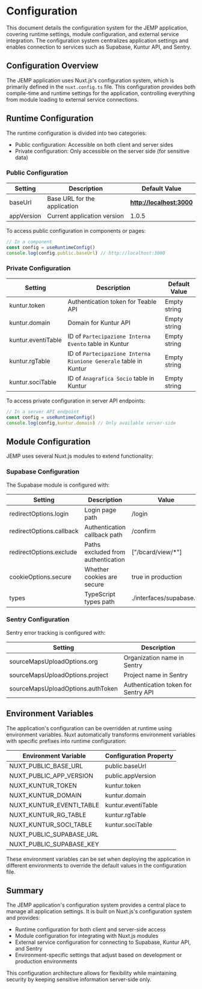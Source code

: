 # Configuration

This document details the configuration system for the JEMP application, covering runtime settings, module configuration, and external service integration. The configuration system centralizes application settings and enables connection to services such as Supabase, Kuntur API, and Sentry.

## Configuration Overview

The JEMP application uses Nuxt.js's configuration system, which is primarily defined in the `nuxt.config.ts` file. This configuration provides both compile-time and runtime settings for the application, controlling everything from module loading to external service connections.

## Runtime Configuration

The runtime configuration is divided into two categories:

- Public configuration: Accessible on both client and server sides
- Private configuration: Only accessible on the server side (for sensitive data)

### Public Configuration

| **Setting** | **Description** | **Default Value** |
| --- | --- | --- |
| baseUrl | Base URL for the application | [**http://localhost:3000**](http://localhost:3000/) |
| appVersion | Current application version | 1.0.5 |

To access public configuration in components or pages:

```javascript
// In a component
const config = useRuntimeConfig()
console.log(config.public.baseUrl) // http://localhost:3000
```

### Private Configuration

| **Setting** | **Description** | **Default Value** |
| --- | --- | --- |
| kuntur.token | Authentication token for Teable API | Empty string |
| kuntur.domain | Domain for Kuntur API | Empty string |
| kuntur.eventiTable | ID of `Partecipazione Interna Evento` table in Kuntur | Empty string |
| kuntur.rgTable | ID of `Partecipazione Interna Riunione Generale` table in Kuntur | Empty string |
| kuntur.sociTable | ID of `Anagrafica Socio` table in Kuntur | Empty string |

To access private configuration in server API endpoints:

```javascript
// In a server API endpoint
const config = useRuntimeConfig()
console.log(config.kuntur.domain) // Only available server-side
```

## Module Configuration

JEMP uses several Nuxt.js modules to extend functionality:

### Supabase Configuration

The Supabase module is configured with:

| **Setting** | **Description** | **Value** |
| --- | --- | --- |
| redirectOptions.login | Login page path | /login |
| redirectOptions.callback | Authentication callback path | /confirm |
| redirectOptions.exclude | Paths excluded from authentication | ["/bcard/view/*"] |
| cookieOptions.secure | Whether cookies are secure | true in production |
| types | TypeScript types path | ./interfaces/supabase.ts |

### Sentry Configuration

Sentry error tracking is configured with:

| **Setting** | **Description** |
| --- | --- |
| sourceMapsUploadOptions.org | Organization name in Sentry |
| sourceMapsUploadOptions.project | Project name in Sentry |
| sourceMapsUploadOptions.authToken | Authentication token for Sentry API |

## Environment Variables

The application's configuration can be overridden at runtime using environment variables. Nuxt automatically transforms environment variables with specific prefixes into runtime configuration:

| **Environment Variable** | **Configuration Property** |
| --- | --- |
| NUXT_PUBLIC_BASE_URL | public.baseUrl |
| NUXT_PUBLIC_APP_VERSION | public.appVersion |
| NUXT_KUNTUR_TOKEN | kuntur.token |
| NUXT_KUNTUR_DOMAIN | kuntur.domain |
| NUXT_KUNTUR_EVENTI_TABLE | kuntur.eventiTable |
| NUXT_KUNTUR_RG_TABLE | kuntur.rgTable |
| NUXT_KUNTUR_SOCI_TABLE | kuntur.sociTable |
| NUXT_PUBLIC_SUPABASE_URL |
| NUXT_PUBLIC_SUPABASE_KEY |


These environment variables can be set when deploying the application in different environments to override the default values in the configuration file.

## Summary

The JEMP application's configuration system provides a central place to manage all application settings. It is built on Nuxt.js's configuration system and provides:

- Runtime configuration for both client and server-side access
- Module configuration for integrating with Nuxt.js modules
- External service configuration for connecting to Supabase, Kuntur API, and Sentry
- Environment-specific settings that adjust based on development or production environments

This configuration architecture allows for flexibility while maintaining security by keeping sensitive information server-side only.